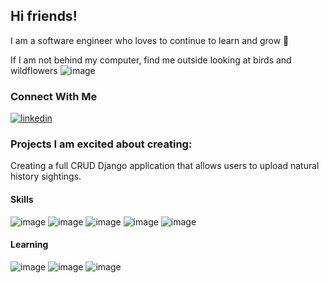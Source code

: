 ## Hi friends!

I am a software engineer who loves to continue to learn and grow 🌱

If I am not behind my computer, find me outside looking at birds and wildflowers
![image](https://media.giphy.com/media/uSq127Uq8aGoJ4Mnvv/giphy.gif)


### Connect With Me
[![linkedin](https://cloud.githubusercontent.com/assets/17016297/18839848/0fc7e74e-83d2-11e6-8c6a-277fc9d6e067.png)][1]


### Projects I am excited about creating:
Creating a full CRUD Django application that allows users to upload natural history sightings.



#### Skills
![image](https://img.shields.io/badge/HTML5-E34F26?style=for-the-badge&logo=html5&logoColor=white)
![image](https://img.shields.io/badge/JavaScript-323330?style=for-the-badge&logo=javascript&logoColor=F7DF1E)
![image](https://img.shields.io/badge/CSS3-1572B6?style=for-the-badge&logo=css3&logoColor=white)
![image](https://img.shields.io/badge/jQuery-0769AD?style=for-the-badge&logo=jquery&logoColor=white)
![image](https://img.shields.io/badge/React-20232A?style=for-the-badge&logo=react&logoColor=61DAFB)


#### Learning
![image](https://img.shields.io/badge/Python-FFD43B?style=for-the-badge&logo=python&logoColor=blue)
![image](https://img.shields.io/badge/Microsoft%20SQL%20Server-CC2927?style=for-the-badge&logo=microsoft%20sql%20server&logoColor=white)
![image](https://img.shields.io/badge/Django-092E20?style=for-the-badge&logo=django&logoColor=green)

[1]: https://www.linkedin.com/in/lindsey-dukles-3538a687/
[2]: lindseydukles@gmail.com
